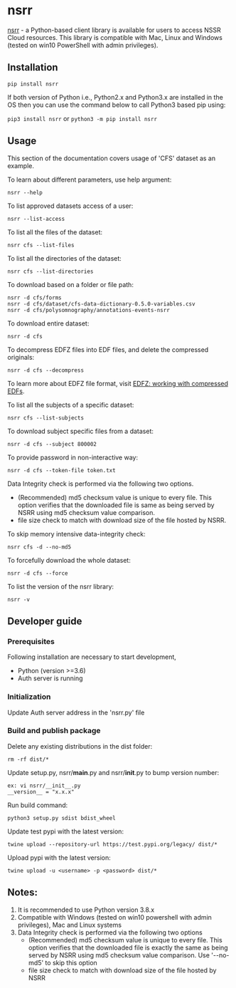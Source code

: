 # nsrr

[nsrr](https://pypi.org/project/nsrr) - a Python-based client library is available for users to access NSSR Cloud resources. This library is compatible with Mac, Linux and Windows (tested on win10 PowerShell with admin privileges).

## Installation

```
pip install nsrr
```

If both version of Python i.e., Python2.x and Python3.x are installed in the OS then you can use the command below to call Python3 based pip using:

`pip3 install nsrr` or `python3 -m pip install nsrr`

## Usage

This section of the documentation covers usage of 'CFS' dataset as an example.


To learn about different parameters, use help argument:

```
nsrr --help
```

To list approved datasets access of a user:

```
nsrr --list-access
```

To list all the files of the dataset:

```
nsrr cfs --list-files
```

To list all the directories of the dataset:

```
nsrr cfs --list-directories
```

To download based on a folder or file path:

```
nsrr -d cfs/forms
nsrr -d cfs/dataset/cfs-data-dictionary-0.5.0-variables.csv
nsrr -d cfs/polysomnography/annotations-events-nsrr
```

To download entire dataset:

```
nsrr -d cfs
```

To decompress EDFZ files into EDF files, and delete the compressed originals:

```
nsrr -d cfs --decompress
```
To learn more about EDFZ file format, visit [EDFZ: working with compressed EDFs](https://zzz.bwh.harvard.edu/luna/vignettes/edfz/).

To list all the subjects of a specific dataset:

```
nsrr cfs --list-subjects
```

To download subject specific files from a dataset:

```
nsrr -d cfs --subject 800002
```

To provide password in non-interactive way:

```
nsrr -d cfs --token-file token.txt
```

Data Integrity check is performed via the following two options.
- (Recommended) md5 checksum value is unique to every file. This option verifies that the downloaded file is same as being served by NSRR using md5 checksum value comparison. 
- file size check to match with download size of the file hosted by NSRR.

To skip memory intensive data-integrity check:

```
nsrr cfs -d --no-md5
```

To forcefully download the whole dataset:

```
nsrr -d cfs --force
```

To list the version of the nsrr library:

```
nsrr -v
```


## Developer guide

### Prerequisites
Following installation are necessary to start development,
- Python (version >=3.6)
- Auth server is running

### Initialization

Update Auth server address in the 'nsrr.py' file

### Build and publish package

Delete any existing distributions in the dist folder:

```
rm -rf dist/*
```

Update setup.py, nsrr/__main__.py and nsrr/__init__.py to bump version number:

```
ex: vi nsrr/__init__.py
__version__ = "x.x.x"
```

Run build command:

```
python3 setup.py sdist bdist_wheel
```

Update test pypi with the latest version:

```
twine upload --repository-url https://test.pypi.org/legacy/ dist/*
```

Upload pypi with the latest version:

```
twine upload -u <username> -p <password> dist/*
```



## Notes: 
1. It is recommended to use Python version 3.8.x
2. Compatible with Windows (tested on win10 powershell with admin privileges), Mac and Linux systems
3. Data Integrity check is performed via the following two options
    - (Recommended) md5 checksum value is unique to every file. This option verifies that the downloaded file is exactly the same as being served by NSRR using md5 checksum value comparison. Use '--no-md5' to skip this option
    - file size check to match with download size of the file hosted by NSRR 
